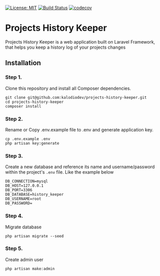 [![License: MIT](https://img.shields.io/badge/License-MIT-yellow.svg)](https://opensource.org/licenses/MIT)
[![Build Status](https://travis-ci.org/kalodiodev/projects-history-keeper.svg?branch=master)](https://travis-ci.org/kalodiodev/projects-history-keeper)
[![codecov](https://codecov.io/gh/kalodiodev/projects-history-keeper/branch/master/graph/badge.svg)](https://codecov.io/gh/kalodiodev/projects-history-keeper)

# Projects History Keeper
Projects History Keeper is a web application built on Laravel Framework, that helps you keep a history log of your projects changes

## Installation

### Step 1.
Clone this repository and install all Composer dependencies.
```
git clone git@github.com:kalodiodev/projects-history-keeper.git
cd projects-history-keeper
composer install
```

### Step 2.
Rename or Copy .env.example file to .env and generate application key.
```
cp .env.example .env
php artisan key:generate
```

### Step 3.
Create a new database and reference its name and username/password within the project's `.env` file. Like the example below
```
DB_CONNECTION=mysql
DB_HOST=127.0.0.1
DB_PORT=3306
DB_DATABASE=history_keeper
DB_USERNAME=root
DB_PASSWORD=
```

### Step 4.
Migrate database
```
php artisan migrate --seed
```

### Step 5.
Create admin user
```
php artisan make:admin
```